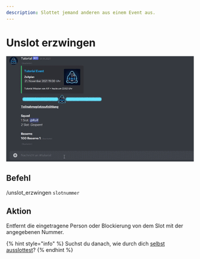 ```yaml
---
description: Slottet jemand anderen aus einem Event aus.
---
```


# Unslot erzwingen

![](../../../../.gitbook/assets/Slotbot-ForceUnslot.gif)

## Befehl

/unslot\_erzwingen `slotnummer`

## Aktion

Entfernt die eingetragene Person oder Blockierung von dem Slot mit der angegebenen Nummer.

{% hint style="info" %}
Suchst du danach, wie durch dich [selbst ausslottest](unslot.md)?
{% endhint %}
